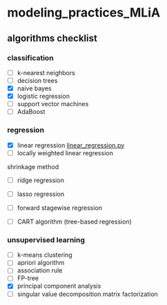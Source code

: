 # modeling_practices_MLiA

## algorithms checklist
### classification
- [ ] k-nearest neighbors
- [ ] decision trees
- [x] naive bayes
- [x] logistic regression
- [ ] support vector machines
- [ ] AdaBoost

### regression
- [x] linear regression [linear_regression.py](./linear_regression.py)
- [ ] locally weighted linear regression

shrinkage method
- [ ] ridge regression
- [ ] lasso regression
- [ ] forward stagewise regression

- [ ] CART algorithm (tree-based regression)
 
### unsupervised learning
- [ ] k-means clustering
- [ ] apriori algorithm
- [ ] association rule
- [ ] FP-tree
- [x] principal component analysis
- [ ] singular value decomposition matrix factorization
